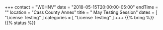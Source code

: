 +++
contact = "W0HNV"
date = "2018-05-15T20:00:00-05:00"
endTime = ""
location = "Cass County Annex"
title = " May Testing Session"
dates = [ "License Testing" ]
categories = [ "License Testing" ]
+++
{{% bring %}}
{{% status %}}

